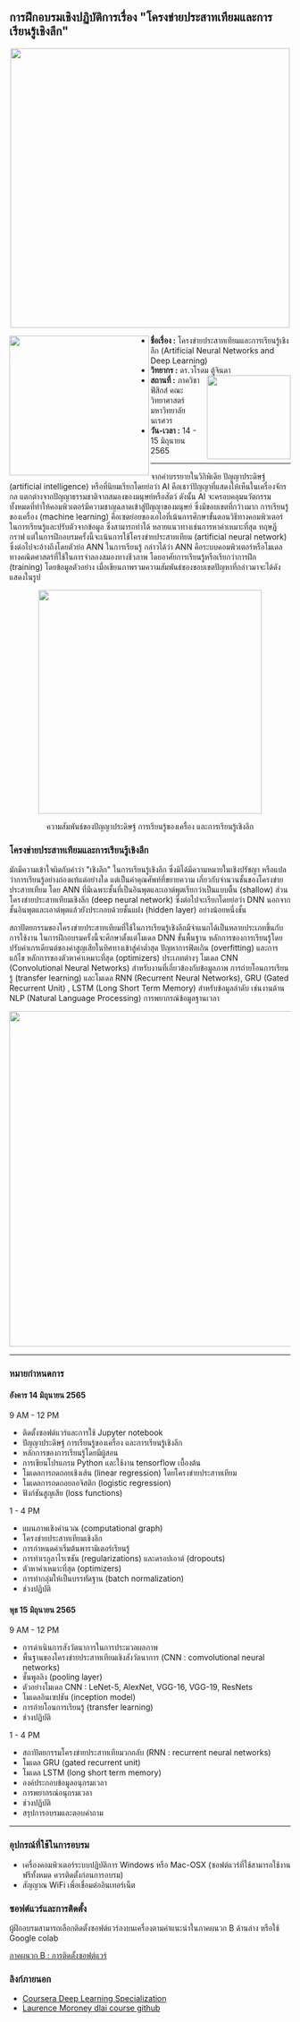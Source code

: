 ## การฝึกอบรมเชิงปฏิบัติการเรื่อง "โครงข่ายประสาทเทียมและการเรียนรู้เชิงลึก"

<p />  
<p align="center">
<img src="https://drive.google.com/uc?id=1gfBnit4FRu-MvGjOGpVEw21TxwzNbq-R" width=500 />
</p>

<img align=left src="https://i.imgur.com/CzEUVpd.jpg" width=250 /> 
<ul>
  <li /><b>ชื่อเรื่อง :</b> โครงข่ายประสาทเทียมและการเรียนรู้เชิงลึก (Artificial Neural Networks and Deep Learning)
  <li /><b>วิทยากร :</b> ดร.วโรดม ตู้จินดา <img align=right src="https://drive.google.com/uc?id=1t6666zvVYo6I0fncdc_XN65Wxino_hTx" width=150 />
  <li /><b>สถานที่ :</b> ภาควิชาฟิสิกส์ คณะวิทยาศาสตร์ มหาวิทยาลัยนเรศวร
  <li /><b>วัน-เวลา :</b> 14 - 15 มิถุนายน 2565
</ul>
<hr>
จากคำบรรยายในวิกิพิเดีย ปัญญาประดิษฐ์ (artificial intelligence) 
หรือที่นิยมเรียกโดยย่อว่า AI คือเชาว์ปัญญาที่แสดงให้เห็นในเครื่องจักรกล 
แตกต่างจากปัญญาธรรมชาติจากสมองของมนุษย์หรือสัตว์ ดังนั้น AI จะครอบคลุมนวัตกรรมทั้งหมดที่ทำให้คอมพิวเตอร์มีความชาญฉลาดเข้าสู่ปัญญาของมนุษย์ 
ซึ่งมีขอบเขตที่กว้างมาก การเรียนรู้ของเครื่อง (machine learning) คือเซตย่อยของเอไอที่เน้นการศึกษาขั้นตอนวิธีทางคอมพิวเตอร์ในการเรียนรู้และปรับตัวจากข้อมูล ซึ่งสามารถทำได้
หลายแนวทางเช่นการหาค่าเหมาะที่สุด ทฤษฏีกราฟ แต่ในการฝึกอบรมครั้งนี้จะเน้นการใช้โครงข่ายประสาทเทียม (artificial neural network) ซึ่งต่อไปจะอ้างถึงโดยตัวย่อ 
ANN ในการเรียนรู้ กล่าวได้ว่า ANN คือระบบคอมพิวเตอร์หรือโมเดลทางคณิตศาสตร์ที่ใช้ในการจำลองสมองทางชีวภาพ โดยอาศัยการเรียนรู้หรือเรียกว่าการฝึก (training) 
โดยข้อมูลตัวอย่าง เมื่อเขียนภาพรวมความสัมพันธ์ของขอบเขตปัญหาที่กล่าวมาจะได้ดังแสดงในรูป 

<p />  
<p align="center">
<img src="https://drive.google.com/uc?id=1r_T5zq9MMcGXptpF_k1BU5nfC4Kq6WM_" width=400 />
</p>
<div align="center">ความสัมพันธ์ของปัญญาประดิษฐ์ การเรียนรู้ของเครื่อง และการเรียนรู้เชิงลึก</div>

### โครงข่ายประสาทเทียมและการเรียนรู้เชิงลึก

มักมีความเข้าใจผิดกับคำว่า "เชิงลึก" ในการเรียนรู้เชิงลึก ซึ่งมิได้มีความหมายในเชิงปรัชญา หรือแปลว่าการเรียนรู้อย่างถ่องแท้แต่อย่างใด แต่เป็นคำคุณศัพท์ที่ขยายความ เกี่ยวกับจำนวนชั้นของโครงข่ายประสาทเทียม โดย ANN ที่มีเฉพาะชั้นที่เป็นอินพุตและเอาต์พุตเรียกว่าเป็นแบบตื้น (shallow) ส่วนโครงข่ายประสาทเทียมเชิงลึก (deep neural network) ซึ่งต่อไปจะเรียกโดยย่อว่า DNN นอกจากชั้นอินพุตและเอาต์พุตแล้วยังประกอบด้วยชั้นแฝง (hidden layer) อย่างน้อยหนึ่งชั้น 

สถาปัตยกรรมของโครงข่ายประสาทเทียมที่ใช้ในการเรียนรู้เชิงลึกมีจำแนกได้เป็นหลายประเภทขึ้นกับการใช้งาน ในการฝึกอบรมครั้งนี้จะศึกษาตั้งแต่โมเดล DNN ขั้นพื้นฐาน 
หลักการของการเรียนรู้โดยปรับค่าเกรเดียนต์ของค่าสูญเสียในทิศทางเข้าสู่ค่าต่ำสุด ปัญหาการฟิตเกิน (overfitting) และการแก้ไข หลักการของตัวหาค่าเหมาะที่สุด 
(optimizers) ประเภทต่างๆ โมเดล CNN (Convolutional Neural Networks) สำหรับงานที่เกี่ยวข้องกับข้อมูลภาพ การถ่ายโอนการเรียนรู้ (transfer 
learning) และโมเดล RNN (Recurrent Neural Networks), GRU (Gated Recurrent Unit) , LSTM (Long Short Term Memory) สำหรับข้อมูลลำดับ เช่นงานด้าน NLP (Natural Language Processing) การพยากรณ์ข้อมูลฐานเวลา 

<p />  
<p align="center">
<img src="https://drive.google.com/uc?id=1ccOQjyevWY2bErjs-nIevtGjCVlpHNwA" width=600 />
</p>

<hr>

### หมายกำหนดการ

#### อังคาร 14 มิถุนายน 2565

9 AM - 12 PM

* ติดตั้งซอฟต์แวร์และการใช้ Jupyter notebook
* ปัญญาประดิษฐ์ การเรียนรู้ของเครื่อง และการเรียนรู้เชิงลึก
* หลักการของการเรียนรู้โดยมีผู้สอน
* การเขียนโปรแกรม Python และใช้งาน tensorflow เบื้องต้น
* โมเดลการถดถอยเชิงเส้น (linear regression) โดยโครงข่ายประสาทเทียม
* โมเดลการถดถอยลอจิสติก (logistic regression)
* ฟังก์ชันสูญเสีย (loss functions)

1 - 4 PM

* แผนภาพเชิงคำนวณ (computational graph)
* โครงข่ายประสาทเทียมเชิงลึก
* การกำหนดค่าเริ่มต้นพารามิเตอร์เรียนรู้
* การทำเรกูลาไรเซชัน (regularizations) และดรอปเอาต์ (dropouts)
* ตัวหาค่าเหมาะที่สุด (optimizers)
* การทำกลุ่มให้เป็นบรรทัดฐาน (batch normalization)
* ช่วงปฏิบัติ

#### พุธ 15 มิถุนายน 2565

9 AM - 12 PM

* การดำเนินการสังวัตนาการในการประมวลผลภาพ
* พื้นฐานของโครงข่ายประสาทเทียมเชิงสังวัตนาการ (CNN : comvolutional neural networks)
* ชั้นพูลลิง (pooling layer)
* ตัวอย่างโมเดล CNN : LeNet-5, AlexNet, VGG-16, VGG-19, ResNets
* โมเดลอินเซปชัน (inception model)
* การถ่ายโอนการเรียนรู้ (transfer learning)
* ช่วงปฏิบัติ

1 - 4 PM

* สถาปัตยกรรมโครงข่ายประสาทเทียมวกกลับ (RNN : recurrent neural networks)
* โมเดล GRU (gated recurrent unit)
* โมเดล LSTM (long short term memory)
* องค์ประกอบข้อมูลอนุกรมเวลา
* การพยากรณ์อนุกรมเวลา
* ช่วงปฏิบัติ
* สรุปการอบรมและตอบคำถาม


<hr>

### อุปกรณ์ที่ใช้ในการอบรม

<ul>
  <li />เครื่องคอมพิวเตอร์ระบบปฏิบัติการ Windows หรือ Mac-OSX (ซอฟต์แวร์ที่ใช้สามารถใช้งานฟรีทั้งหมด ควรติดตั้งก่อนการอบรม)
  <li />สัญญาณ WiFi เพื่อเชื่อมต่ออินเทอร์เน็ต 
</ul>

### ซอฟต์แวร์และการติดตั้ง

ผู้ฝึกอบรมสามารถเลือกติดตั้งซอฟต์แวร์ลงบนเครื่องตามคำแนะนำในภาคผนวก B ด้านล่าง หรือใช้ Google colab 

<a href="https://github.com/dewdotninja/books/blob/main/th/anndl/appendixB.ipynb">ภาคผนวก B : การติดตั้งซอฟต์แวร์</a>

### ลิงก์ภายนอก

<ul>
<li /><a href="https://github.com/amanchadha/coursera-deep-learning-specialization">Coursera Deep Learning Specialization</a>
<li /><a href="https://github.com/lmoroney/dlaicourse">Laurence Moroney dlai course github</a>
</ul>
